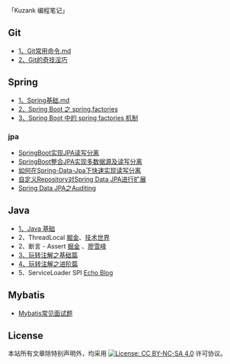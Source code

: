 「Kuzank 编程笔记」


## Git
* [1、Git常用命令.md](./Git/01Git常用命令.md)
* [2、Git的奇技淫巧](./Git/02Git的奇技淫巧.md)


## Spring
* [1、Spring基础.md](./SpringBoot/01Spring基础.md)
* [2、Spring Boot 之 spring.factories](https://www.cnblogs.com/huanghzm/p/12217630.html)
* [3、Spring Boot 中的 spring factories 机制](https://www.jianshu.com/p/7367dddab20d)


### jpa 
* [SpringBoot实现JPA读写分离](https://ethendev.github.io/2018/12/17/JPA-MySQL-read-write-separation/)
* [SpringBoot整合JPA实现多数据源及读写分离](https://juejin.cn/post/6844904175424241677)
* [如何在Spring-Data-Jpa下快速实现读写分离](https://www.zedd.dev/2016/11/08/%E5%A6%82%E4%BD%95%E5%9C%A8Spring-Data-Jpa%E4%B8%8B%E5%BF%AB%E9%80%9F%E5%AE%9E%E7%8E%B0%E8%AF%BB%E5%86%99%E5%88%86%E7%A6%BB/)
* [自定义Repository对Spring Data JPA进行扩展](https://zhuanlan.zhihu.com/p/142823081)
* [Spring Data JPA之Auditing](https://www.jianshu.com/p/4777c1c1195b)


## Java
* [1、Java 基础](http://www.cyc2018.xyz/#java)
* 2、ThreadLocal [掘金](https://juejin.cn/post/6844904016288317448)、[技术世界](http://www.jasongj.com/java/threadlocal/)
* 2、断言 - Assert [掘金](https://juejin.cn/post/6844904037335171085) 、[廖雪峰](https://www.bookstack.cn/read/liaoxuefeng-java/93e3a2729860516b.md)
* [3、玩转注解之基础篇](http://lionoggo.com/2016/12/25/%E7、%8E%A9%E8%BD%AC%E6%B3%A8%E8%A7%A3%E4%B9%8B%E5%9F%BA%E7%A1%80%E7%AF%87/)
* [4、玩转注解之进阶篇](http://lionoggo.com/2016/12/31/%E7%8E%A9%E8%BD%AC%E6%B3%A8%E8%A7%A3%E4%B9%8B%E8%BF%9B%E9%98%B6%E7%AF%87/)
* 5、ServiceLoader SPI [Echo Blog](https://houbb.github.io/2018/08/02/spi-01-intro)


## Mybatis
* [Mybatis常见面试题](https://segmentfault.com/a/1190000013678579)


## License

本站所有文章除特别声明外，均采用 [![License: CC BY-NC-SA 4.0](https://camo.githubusercontent.com/68b1d40ecc7a83ac2c1e691be14ce4be95cec195/68747470733a2f2f6c6963656e7365627574746f6e732e6e65742f6c2f62792d6e632d73612f342e302f38307831352e706e67)](https://creativecommons.org/licenses/by-nc-sa/4.0/) 许可协议。
